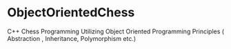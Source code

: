 # ObjectOrientedChess
C++ Chess Programming Utilizing Object Oriented Programming Principles ( Abstraction , Inheritance, Polymorphism etc.)
